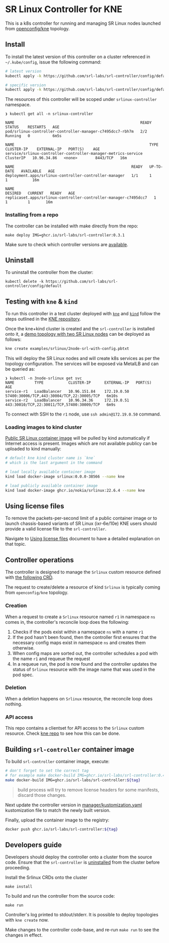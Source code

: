 # SR Linux Controller for KNE

This is a k8s controller for running and managing SR Linux nodes launched from [openconfig/kne](https://github.com/openconfig/kne) topology.

## Install

To install the latest version of this controller on a cluster referenced in `~/.kube/config`, issue the following command:

```bash
# latest version
kubectl apply -k https://github.com/srl-labs/srl-controller/config/default

# specific version
kubectl apply -k https://github.com/srl-labs/srl-controller/config/default?ref=v0.3.1
```

The resources of this controller will be scoped under `srlinux-controller` namespace.

```text
❯ kubectl get all -n srlinux-controller

NAME                                                        READY   STATUS    RESTARTS   AGE
pod/srlinux-controller-controller-manager-c7495dcc7-rbh7m   2/2     Running   0          6m5s

NAME                                                            TYPE        CLUSTER-IP    EXTERNAL-IP   PORT(S)    AGE
service/srlinux-controller-controller-manager-metrics-service   ClusterIP   10.96.34.86   <none>        8443/TCP   16m

NAME                                                    READY   UP-TO-DATE   AVAILABLE   AGE
deployment.apps/srlinux-controller-controller-manager   1/1     1            1           16m

NAME                                                              DESIRED   CURRENT   READY   AGE
replicaset.apps/srlinux-controller-controller-manager-c7495dcc7   1         1         1       16m
```

### Installing from a repo

The controller can be installed with make directly from the repo:

```text
make deploy IMG=ghcr.io/srl-labs/srl-controller:0.3.1
```

Make sure to check which controller versions are [available](https://github.com/srl-labs/srl-controller/pkgs/container/srl-controller/versions).

## Uninstall

To uninstall the controller from the cluster:

```text
kubectl delete -k https://github.com/srl-labs/srl-controller/config/default
```

## Testing with `kne` & `kind`

To run this controller in a test cluster deployed with [`kne`](https://github.com/openconfig/kne) and [`kind`](https://kind.sigs.k8s.io/) follow the steps outlined in the [KNE repository](https://github.com/openconfig/kne/tree/main/docs).

Once the kne+kind cluster is created and the `srl-controller` is installed onto it, a [demo topology with two SR Linux nodes](https://github.com/openconfig/kne/blob/db5fe5be01a1b6b65bd79e740e2c819c5aeb50b0/examples/srlinux/2node-srl-with-config.pbtxt) can be deployed as follows:

```bash
kne create examples/srlinux/2node-srl-with-config.pbtxt
```

This will deploy the SR Linux nodes and will create k8s services as per the topology configuration. The services will be exposed via MetalLB and can be queried as:

```text
❯ kubectl -n 3node-srlinux get svc
NAME         TYPE           CLUSTER-IP      EXTERNAL-IP   PORT(S)                                      AGE
service-r1   LoadBalancer   10.96.151.84    172.19.0.50   57400:30006/TCP,443:30004/TCP,22:30005/TCP   6m10s
service-r2   LoadBalancer   10.96.34.36     172.19.0.51   443:30010/TCP,22:30011/TCP,57400:30009/TCP   6m9s
```

To connect with SSH to the `r1` node, use `ssh admin@172.19.0.50` command.

### Loading images to kind cluster

[Public SR Linux container image](https://github.com/nokia/srlinux-container-image) will be pulled by kind automatically if Internet access is present. Images which are not available publicy can be uploaded to kind manually:

```bash
# default kne kind cluster name is `kne`
# which is the last argument in the command

# load locally available container image
kind load docker-image srlinux:0.0.0-38566 --name kne

# load publicly available container image
kind load docker-image ghcr.io/nokia/srlinux:22.6.4 --name kne
```

## Using license files

To remove the packets-per-second limit of a public container image or to launch chassis-based variants of SR Linux (ixr-6e/10e) KNE users should provide a valid license file to the `srl-controller`.

Navigate to [Using license files](docs/using-licenses.md) document to have a detailed explanation on that topic.

## Controller operations

The controller is designed to manage the `Srlinux` custom resource defined with [the following CRD](https://doc.crds.dev/github.com/srl-labs/srl-controller).

The request to create/delete a resource of kind `Srlinux` is typically coming from `openconfig/kne` topology.

### Creation

When a request to create a `Srlinux` resource named `r1` in namespace `ns` comes in, the controller's reconcile loop does the following:

1. Checks if the pods exist within a namespace `ns` with a name `r1`
2. If the pod hasn't been found, then the controller first ensures that the necessary config maps exist in namespace `ns` and creates them otherwise.
3. When config maps are sorted out, the controller schedules a pod with the name `r1` and requeue the request
4. In a requeue run, the pod is now found and the controller updates the status of `Srlinux` resource with the image name that was used in the pod spec.

### Deletion

When a deletion happens on `Srlinux` resource, the reconcile loop does nothing.

### API access

This repo contains a clientset for API access to the `Srlinux` custom resource. Check [kne repo](https://github.com/openconfig/kne/blob/fc195a73035bcbf344791979ca3e067be47a249c/topo/node/srl/srl.go#L46) to see how this can be done.

## Building `srl-controller` container image

To build `srl-controller` container image, execute:

```bash
# don't forget to set the correct tag
# for example make docker-build IMG=ghcr.io/srl-labs/srl-controller:0.4.3
make docker-build IMG=ghcr.io/srl-labs/srl-controller:${tag}
```

> build process will try to remove license headers for some manifests, discard those changes.

Next update the controller version in [manager/kustomization.yaml](config/manager/kustomization.yaml) kustomization file to match the newly built version.

Finally, upload the container image to the registry:

```bash
docker push ghcr.io/srl-labs/srl-controller:${tag}
```

## Developers guide

Developers should deploy the controller onto a cluster from the source code. Ensure that the `srl-controller` is [uninstalled](#uninstall) from the cluster before proceeding.

Install the Srlinux CRDs onto the cluster

```
make install
```

To build and run the controller from the source code:

```
make run
```

Controller's log printed to stdout/stderr. It is possible to deploy topologies with `kne create` now.

Make changes to the controller code-base, and re-run `make run` to see the changes in effect.
